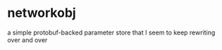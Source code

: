 networkobj
==========

a simple protobuf-backed parameter store that I seem to keep rewriting over and over

